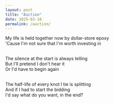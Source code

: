 ```yaml
---
layout: post
title: "Auction"
date: 2025-03-18
permalink: /auction/
---
```


My life is held together now by dollar-store epoxy<br>
'Cause I'm not sure that I'm worth investing in<br><br>

The silence at the start is always telling<br>
But I'll pretend I don't hear it<br>
Or I'd have to begin again<br><br>

The half-life of every knot I tie is splitting<br>
And if I had to start the bidding<br>
I'd say what do you want, in the end?